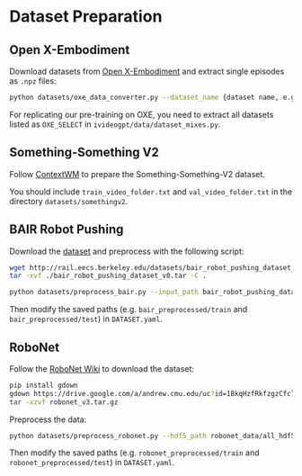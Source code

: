# Dataset Preparation

## Open X-Embodiment

Download datasets from [Open X-Embodiment](https://robotics-transformer-x.github.io/) and extract single episodes as `.npz` files:

```bash
python datasets/oxe_data_converter.py --dataset_name {dataset name, e.g. bridge} --input_path {path to downloaded OXE} --output_path {path to stored npz}
```

For replicating our pre-training on OXE, you need to extract all datasets listed as `OXE_SELECT` in `ivideogpt/data/dataset_mixes.py`.

## Something-Something V2

Follow [ContextWM](https://github.com/thuml/ContextWM?tab=readme-ov-file#datasets) to prepare the Something-Something-V2 dataset. 

You should include `train_video_folder.txt` and `val_video_folder.txt` in the directory `datasets/somethingv2`.

## BAIR Robot Pushing

Download the [dataset](http://rail.eecs.berkeley.edu/datasets/bair_robot_pushing_dataset_v0.tar) and preprocess with the following script:

```bash
wget http://rail.eecs.berkeley.edu/datasets/bair_robot_pushing_dataset_v0.tar -P .
tar -xvf ./bair_robot_pushing_dataset_v0.tar -C .

python datasets/preprocess_bair.py --input_path bair_robot_pushing_dataset_v0/softmotion30_44k --save_path bair_preprocessed
```

Then modify the saved paths (e.g. `bair_preprocessed/train` and `bair_preprocessed/test`) in `DATASET.yaml`.

## RoboNet

Follow the [RoboNet Wiki](https://github.com/SudeepDasari/RoboNet/wiki/Getting-Started) to download the dataset:

```bash
pip install gdown
gdown https://drive.google.com/a/andrew.cmu.edu/uc?id=1BkqHzfRkfzgzCfc73NbNnPMK_rg3i1n9&export=download
tar -xzvf robonet_v3.tar.gz
```

Preprocess the data:

```bash
python datasets/preprocess_robonet.py --hdf5_path robonet_data/all_hdf5_data/hdf5 --save_path robonet_preprocessed
```

Then modify the saved paths (e.g. `robonet_preprocessed/train` and `robonet_preprocessed/test`) in `DATASET.yaml`.